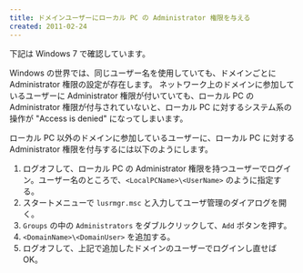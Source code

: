 ```yaml
---
title: ドメインユーザーにローカル PC の Administrator 権限を与える
created: 2011-02-24
---
```


下記は Windows 7 で確認しています。

Windows の世界では、同じユーザー名を使用していても、ドメインごとに Administrator 権限の設定が存在します。
ネットワーク上のドメインに参加しているユーザーに Administrator 権限が付いていても、ローカル PC の Administrator 権限が付与されていないと、ローカル PC に対するシステム系の操作が "Access is denied" になってしまいます。

ローカル PC 以外のドメインに参加しているユーザーに、ローカル PC に対する Administrator 権限を付与するには以下のようにします。

1. ログオフして、ローカル PC の Administrator 権限を持つユーザーでログイン。ユーザー名のところで、`<LocalPCName>\<UserName>` のように指定する。
2. スタートメニューで `lusrmgr.msc` と入力してユーザ管理のダイアログを開く。
3. `Groups` の中の `Administrators` をダブルクリックして、`Add` ボタンを押す。
4. `<DomainName>\<DomainUser>` を追加する。
5. ログオフして、上記で追加したドメインのユーザーでログインし直せば OK。

